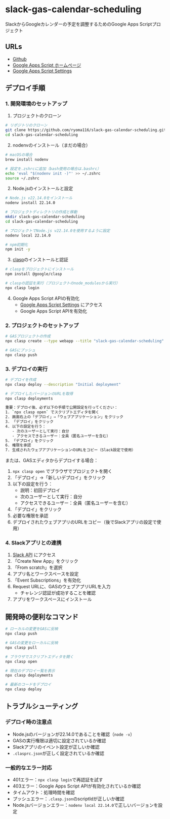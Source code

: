 # slack-gas-calendar-scheduling

SlackからGoogleカレンダーの予定を調整するためのGoogle Apps Scriptプロジェクト

## URLs

- [Github](https://github.com/ryoma116/slack-gas-calendar-scheduling)
- [Google Apps Script ホームページ](https://script.google.com/home)
- [Google Apps Script Settings](https://script.google.com/home/usersettings)

## デプロイ手順

### 1. 開発環境のセットアップ

1. プロジェクトのクローン
```bash
# リポジトリのクローン
git clone https://github.com/ryoma116/slack-gas-calendar-scheduling.git
cd slack-gas-calendar-scheduling
```

2. nodenvのインストール（まだの場合）
```bash
# macOSの場合
brew install nodenv

# 設定を.zshrcに追加（bash使用の場合は.bashrc）
echo 'eval "$(nodenv init -)"' >> ~/.zshrc
source ~/.zshrc
```

2. Node.jsのインストールと設定
```bash
# Node.js v22.14.0をインストール
nodenv install 22.14.0

# プロジェクトディレクトリの作成と移動
mkdir slack-gas-calendar-scheduling
cd slack-gas-calendar-scheduling

# プロジェクトでNode.js v22.14.0を使用するように設定
nodenv local 22.14.0

# npm初期化
npm init -y
```

3. [clasp](https://github.com/google/clasp)のインストールと認証
```bash
# claspをプロジェクトにインストール
npm install @google/clasp

# claspの認証を実行（プロジェクトのnode_modulesから実行）
npx clasp login
```

4. Google Apps Script APIの有効化
   - [Google Apps Script Settings](https://script.google.com/home/usersettings) にアクセス
   - Google Apps Script APIを有効化

### 2. プロジェクトのセットアップ

```bash
# GASプロジェクトの作成
npx clasp create --type webapp --title "slack-gas-calendar-scheduling"

# GASにプッシュ
npx clasp push
```

### 3. デプロイの実行

```bash
# デプロイを作成
npx clasp deploy --description "Initial deployment"

# デプロイしたバージョンのURLを取得
npx clasp deployments

重要：デプロイ後、必ず以下の手順で公開設定を行ってください：
1. `npx clasp open` でスクリプトエディタを開く
2. 画面右上の「デプロイ」→「ウェブアプリケーション」をクリック
3. 「デプロイ」をクリック
4. 以下の設定を行う：
   - 次のユーザーとして実行：自分
   - アクセスできるユーザー：全員（匿名ユーザーを含む）
5. 「デプロイ」をクリック
6. 権限を承認
7. 生成されたウェブアプリケーションのURLをコピー（Slack設定で使用）
```

または、GASエディタからデプロイする場合：

1. `npx clasp open` でブラウザでプロジェクトを開く
2. 「デプロイ」→「新しいデプロイ」をクリック
3. 以下の設定を行う：
   - 説明：初回デプロイ
   - 次のユーザーとして実行：自分
   - アクセスできるユーザー：全員（匿名ユーザーを含む）
4. 「デプロイ」をクリック
5. 必要な権限を承認
6. デプロイされたウェブアプリのURLをコピー（後でSlackアプリの設定で使用）

### 4. Slackアプリとの連携

1. [Slack API](https://api.slack.com/apps) にアクセス
2. 「Create New App」をクリック
3. 「From scratch」を選択
4. アプリ名とワークスペースを設定
5. 「Event Subscriptions」を有効化
6. Request URLに、GASのウェブアプリURLを入力
   - チャレンジ認証が成功することを確認
7. アプリをワークスペースにインストール

## 開発時の便利なコマンド

```bash
# ローカルの変更をGASに反映
npx clasp push

# GASの変更をローカルに反映
npx clasp pull

# ブラウザでスクリプトエディタを開く
npx clasp open

# 現在のデプロイ一覧を表示
npx clasp deployments

# 最新のコードをデプロイ
npx clasp deploy
```

## トラブルシューティング

### デプロイ時の注意点
- Node.jsのバージョンが22.14.0であることを確認（`node -v`）
- GASの実行権限は適切に設定されているか確認
- Slackアプリのイベント設定が正しいか確認
- `.clasprc.json`が正しく設定されているか確認

### 一般的なエラー対応
- 401エラー：`npx clasp login`で再認証を試す
- 403エラー：Google Apps Script APIが有効化されているか確認
- タイムアウト：処理時間を確認
- プッシュエラー：`.clasp.json`のscriptIdが正しいか確認
- Node.jsバージョンエラー：`nodenv local 22.14.0`で正しいバージョンを設定